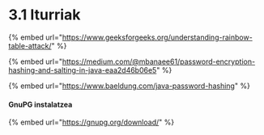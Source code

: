 # 3.1 Iturriak

{% embed url="https://www.geeksforgeeks.org/understanding-rainbow-table-attack/" %}

{% embed url="https://medium.com/@mbanaee61/password-encryption-hashing-and-salting-in-java-eaa2d46b06e5" %}

{% embed url="https://www.baeldung.com/java-password-hashing" %}

#### GnuPG instalatzea

{% embed url="https://gnupg.org/download/" %}
